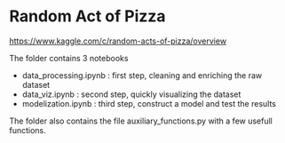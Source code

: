 # Random Act of Pizza
https://www.kaggle.com/c/random-acts-of-pizza/overview

The folder contains 3 notebooks
* data_processing.ipynb : first step, cleaning and enriching the raw dataset
* data_viz.ipynb : second step, quickly visualizing the dataset
* modelization.ipynb : third step, construct a model and test the results

The folder also contains the file auxiliary_functions.py with a few
usefull functions. 
